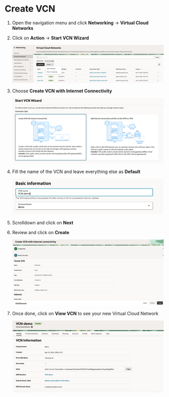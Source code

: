 # Create VCN
1. Open the navigation menu and click **Networking** &rarr; **Virtual Cloud Networks** 

2. Click on **Action** -> **Start VCN Wizard**

    ![drawing](../SS/vcn/1.png)

3. Choose **Create VCN with Internet Connectivity**

    ![drawing](../SS/vcn/2.png)

4. Fill the name of the VCN and leave everything else as **Default**

    ![drawing](../SS/vcn/3.png)

5. Scrolldown and click on **Next**

6. Review and click on **Create**

     ![drawing](../SS/vcn/4.png)

7. Once done, click on **View VCN** to see your new Virtual Cloud Network

    ![drawing](../SS/vcn/5.png) 